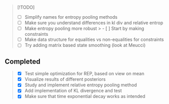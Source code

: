 > [!TODO]
> - [ ] Simplify names for entropy pooling methods 
> - [ ] Make sure you understand differences in kl div and relative entrop 
> - [ ] Make entropy pooling more robust 
    > - [ ] Start by making constraints
> - [ ] Make data structure for equalities vs non-equalities for constraints 
> - [ ] Try adding matrix based state smoothing (look at Meucci) 

## Completed
> - [X] Test simple optimization for REP, based on view on mean 
> - [X] Visualize results of different posteriors 
> - [X] Study and implement relative entropy pooling method
> - [X] Add implementation of KL divergence and test 
> - [X] Make sure that time exponential decay works as intended 
